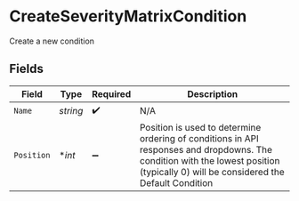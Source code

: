 # CreateSeverityMatrixCondition

Create a new condition


## Fields

| Field                                                                                                                                                                              | Type                                                                                                                                                                               | Required                                                                                                                                                                           | Description                                                                                                                                                                        |
| ---------------------------------------------------------------------------------------------------------------------------------------------------------------------------------- | ---------------------------------------------------------------------------------------------------------------------------------------------------------------------------------- | ---------------------------------------------------------------------------------------------------------------------------------------------------------------------------------- | ---------------------------------------------------------------------------------------------------------------------------------------------------------------------------------- |
| `Name`                                                                                                                                                                             | *string*                                                                                                                                                                           | :heavy_check_mark:                                                                                                                                                                 | N/A                                                                                                                                                                                |
| `Position`                                                                                                                                                                         | **int*                                                                                                                                                                             | :heavy_minus_sign:                                                                                                                                                                 | Position is used to determine ordering of conditions in API responses and dropdowns. The condition with the lowest position (typically 0) will be considered the Default Condition |